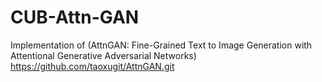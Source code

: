# CUB-Attn-GAN
Implementation of (AttnGAN: Fine-Grained Text to Image Generation with Attentional Generative Adversarial Networks)  https://github.com/taoxugit/AttnGAN.git
